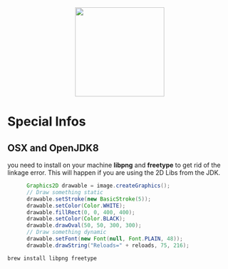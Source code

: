 <center>
<a href="https://vaadin.com">
 <img src="https://vaadin.com/images/hero-reindeer.svg" width="200" height="200" /></a>
</center>

# Special Infos
## OSX and OpenJDK8
you need to install on your machine **libpng** and  **freetype** to get rid of
the linkage error. This will happen if you are using the 2D Libs from the JDK.

````java
      Graphics2D drawable = image.createGraphics();
      // Draw something static
      drawable.setStroke(new BasicStroke(5));
      drawable.setColor(Color.WHITE);
      drawable.fillRect(0, 0, 400, 400);
      drawable.setColor(Color.BLACK);
      drawable.drawOval(50, 50, 300, 300);
      // Draw something dynamic
      drawable.setFont(new Font(null, Font.PLAIN, 48));
      drawable.drawString("Reloads=" + reloads, 75, 216);
````

```brew install libpng freetype ```